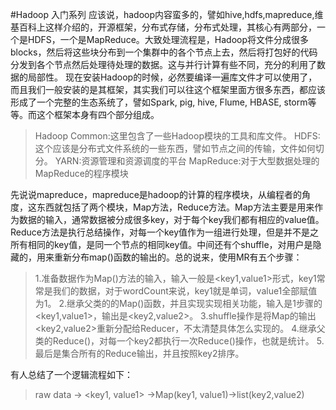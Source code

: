 #Hadoop 入门系列
应该说，hadoop内容蛮多的，譬如hive,hdfs,mapreduce,维基百科上这样介绍的，开源框架，分布式存储，分布式处理，其核心有两部分，一个是HDFS，一个是MapReduce。大致处理流程是，Hadoop将文件分成很多blocks，然后将这些块分布到一个集群中的各个节点上去，然后将打包好的代码分发到各个节点然后处理待处理的数据。这与并行计算有些不同，充分的利用了数据的局部性。
现在安装Hadoop的时候，必然要编译一遍库文件才可以使用了，而且我们一般安装的是其框架，其实我们可以往这个框架里面方很多东西，都应该形成了一个完整的生态系统了，譬如Spark, pig, hive, Flume, HBASE, storm等等。而这个框架本身有四个部分组成。
>Hadoop Common:这里包含了一些Hadoop模块的工具和库文件。
>HDFS:这个应该是分布式文件系统的一些东西，譬如节点之间的传输，文件如何切分。
>YARN:资源管理和资源调度的平台
>MapReduce:对于大型数据处理的MapReduce的程序模块

先说说mapreduce，mapreduce是hadoop的计算的程序模块，从编程者的角度，这东西就包括了两个模块，Map方法，Reduce方法。Map方法主要是用来作为数据的输入，通常数据被分成很多key，对于每个key我们都有相应的value值。Reduce方法是执行总结操作，对每一个key值作为一组进行处理，但是并不是之所有相同的key值，是同一个节点的相同key值。中间还有个shuffle，对用户是隐藏的，用来重新分布map()函数的输出的。总的说来，使用MR有五个步骤：
>1.准备数据作为Map()方法的输入，输入一般是<key1,value1>形式，key1常常是我们的数据，对于wordCount来说，key1就是单词，value1全部赋值为1。
>2.继承父类的的Map()函数，并且实现实现相关功能，输入是1步骤的<key1,value1>，输出是<key2,value2>。
>3.shuffle操作是将Map的输出<key2,value2>重新分配给Reducer，不太清楚具体怎么实现的。
>4.继承父类的Reduce()，对每一个key2都执行一次Reduce()操作，也就是统计。
>5.最后是集合所有的Reduce输出，并且按照key2排序。

有人总结了一个逻辑流程如下：
>raw data -> <key1, value1> ->Map(key1, value1)->list(key2,value2)


















